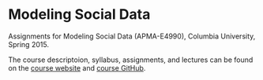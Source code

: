 # Modeling Social Data
Assignments for Modeling Social Data (APMA-E4990), Columbia University, Spring 2015.

The course descriptoion, syllabus, assignments, and lectures can be found on the [course website](http://modelingsocialdata.org/)
  and [course GitHub](https://github.com/jhofman/msd2015).
